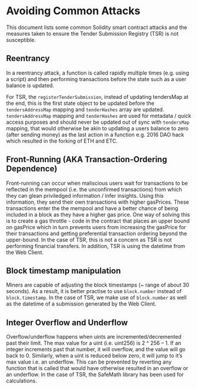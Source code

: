 # Avoiding Common Attacks
This document lists some common Solidity smart contract attacks and the measures taken to ensure the Tender Submission Registry (TSR) is not susceptible. 


## Reentrancy
In a reentrancy attack, a function is called rapidly multiple times (e.g. using a script) and then performing transactions before the state such as a user balance is updated.

For TSR, the `registerTenderSubmission`, instead of updating tendersMap at the end, this is the first state object
to be updated before the `tendersAddressMap` mapping and `tenderHashes` array are updated. `tendersAddressMap` mapping and `tenderHashes`
are used for metadata / quick access purposes and should never be updated out of sync with `tendersMap` mapping, that would otherwise be akin to updating a users balance to zero (after sending money) as the last action in a function e.g. 2016 DAO hack which resulted in the forking of ETH and ETC. 

## Front-Running (AKA Transaction-Ordering Dependence)
Front-running can occur when maliscious users wait for transactions to be reflected in the mempool (i.e. the unconfirmed transactions) from which they can glean priviledged information / infer insights. Using this information, they send their own transactions with higher gasPrices. These transactions enter the the mempool and have a better chance of being included in a block as they have a higher gas price.
One way of solving this is to create a gas throttle - code in the contract that places an upper bound on gasPrice which in turn prevents users from increasing the gasPrice for their transactions and getting preferential transaction ordering beyond the upper-bound.  In the case of TSR, this is not a concern as TSR is not performing financial transfers. In addition, TSR is using the datetime from the Web Client.

## Block timestamp manipulation
Miners are capable of adjusting the block timestamps (~ range of about 30 seconds). As a result, it is better practise to use `block.number` instead of `block.timestamp`.
In the case of TSR, we make use of `block.number` as well as the datetime of a submission generated by the Web Client. 

## Integer Overflow and Underflow
Overflow/underflow happens when uints are incremented/decremented past their limit. The max value for a uint (i.e. uint256) is 2 ^ 256 – 1. If an integer increments past that number, it will overflow, and the value will go back to 0. 
Similarly, when a uint is reduced below zero, it will jump to it’s max value i.e. an underflow.
This can be prevented by reverting any function that is called that would have otherwise resulted in an overflow or an underflow.
In the case of TSR, the SafeMath library has been used for calculations.
